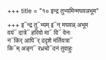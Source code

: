 +++
title = "१० इन्द्र तुभ्यमिन्मघवन्नभूम"

+++
इ᳓न्द्र तु᳓भ्यम् इ᳓न् मघवन्न् अभूम  
वयं᳓ दात्रे᳓ हरिवो मा᳓ वि᳓ वेनः  
न᳓किर् आपि᳓र् ददृशे मर्तियत्रा᳓  
कि᳓म् अङ्ग᳓ रध्रचो᳓दनं तुवाहुः